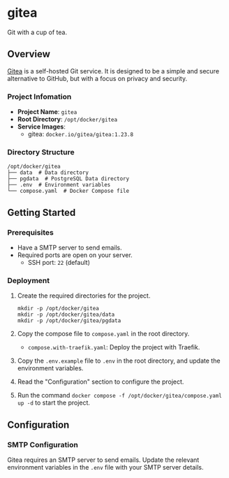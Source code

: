 # gitea

Git with a cup of tea.

## Overview

[Gitea](https://gitea.io/) is a self-hosted Git service. It is designed to be a simple and secure alternative to GitHub, but with a focus on privacy and security.

### Project Infomation

- **Project Name**: `gitea`
- **Root Directory**: `/opt/docker/gitea`
- **Service Images**:
  + gitea: `docker.io/gitea/gitea:1.23.8`

### Directory Structure

```text
/opt/docker/gitea
├── data  # Data directory
├── pgdata  # PostgreSQL Data directory
├── .env  # Environment variables
└── compose.yaml  # Docker Compose file
```

## Getting Started

### Prerequisites

- Have a SMTP server to send emails.
- Required ports are open on your server.
  + SSH port: `22` (default)

### Deployment

1. Create the required directories for the project.

    ```shell
    mkdir -p /opt/docker/gitea
    mkdir -p /opt/docker/gitea/data
    mkdir -p /opt/docker/gitea/pgdata
    ```

2. Copy the compose file to `compose.yaml` in the root directory.

    + `compose.with-traefik.yaml`: Deploy the project with Traefik.

3. Copy the `.env.example` file to `.env` in the root directory, and update the environment variables.
4. Read the "Configuration" section to configure the project.
5. Run the command `docker compose -f /opt/docker/gitea/compose.yaml up -d` to start the project.

## Configuration

### SMTP Configuration

Gitea requires an SMTP server to send emails. Update the relevant environment variables in the `.env` file with your SMTP server details.
